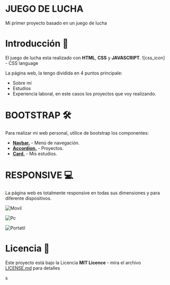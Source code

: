 # JUEGO DE LUCHA
Mi primer proyecto basado en un juego de lucha

# Introducción 🚀
El juego de lucha esta realizado con **HTML**, **CSS** y **JAVASCRIPT**.
![css_icon] - CSS language

La página web, la tengo dividida en 4 puntos principale:
- Sobre mí
- Estudios
- Experiencia laboral, en este casos los proyectos que voy realizando.


# BOOTSTRAP 🛠️
Para realizar mi web personal, utilice de bootstrap los componentes:
- [**Navbar.**](https://getbootstrap.com/docs/5.0/components/navbar/) - Menú de navegación.
- [**Accordion.**](https://getbootstrap.com/docs/5.0/components/accordion/) - Proyectos.
- [**Card.**](https://getbootstrap.com/docs/5.0/components/card/) - Mis estudios.

# RESPONSIVE :computer:
La página web es totalmente responsive en todas sus dimensiones y para diferente dispositivos.

![Movil](img/Slide2.JPG?raw=true)

![Pc](img/Slide3.JPG?raw=true)

![Portatil](img/Slide1.JPG?raw=true)



# Licencia 📄

Este proyecto está bajo la Licencia **MIT Licence** - mira el archivo [LICENSE.md](LICENSE.md) para detalles


<p><i class="fab fa-html5"></i></p>
<p><i class="fab fa-css3-alt"></i></p>s
